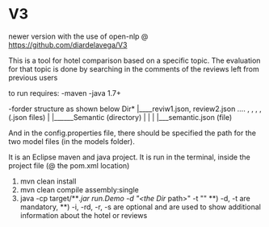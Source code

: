 ﻿# V3
newer version with the use of open-nlp @ https://github.com/diardelavega/V3



This is a tool for hotel comparison based on a specific topic.
The evaluation for that topic is done by searching in the comments of the reviews left from previous users

to run requires:
-maven
-java 1.7+

-forder structure as shown below
Dir*
|____reviw1.json, review2.json …. , , , , (.json files)
|
|______Semantic (directory)
| |
| |___semantic.json (file)


And in the config.properties file, there should be specified the path for the two model files (in the models folder). 

It is an Eclipse maven and java project.
It is run in the terminal, inside the project file (@ the pom.xml location)

1) mvn clean install
2) mvn clean compile assembly:single
3) java -cp target/***.jar run.Demo -d "<the Dir* path>" -t "<some topic>" 
	**) -d, -t are mandatory,
	**) -i, -rd, -r, -s are optional and are used to show additional information
about the hotel or reviews
